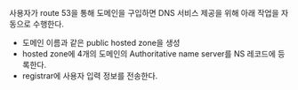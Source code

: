 사용자가 route 53을 통해 도메인을 구입하면 DNS 서비스 제공을 위해 아래 작업을 자동으로 수행한다.
- 도메인 이름과 같은 public hosted zone을 생성
- hosted zone에 4개의 도메인의 Authoritative name server를 NS 레코드에 등록한다.
- registrar에 사용자 입력 정보를 전송한다.